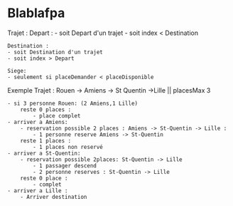 # Blablafpa

Trajet : 
    Depart : 
    - soit Depart d'un trajet
    - soit index < Destination

    Destination : 
    - soit Destination d'un trajet
    - soit index > Depart

    Siege:
    - seulement si placeDemander < placeDisponible

Exemple Trajet : Rouen -> Amiens -> St Quentin ->Lille || placesMax 3

    - si 3 personne Rouen: (2 Amiens,1 Lille)
        reste 0 places :
            - place complet
    - arriver a Amiens:
        - reservation possible 2 places : Amiens -> St-Quentin -> Lille : 
            - 1 personne reserve Amiens -> St-Quentin
        reste 1 places :
            - 1 places non reservé
    - arriver a St-Quentin:
        - reservation possible 2places: St-Quentin -> Lille
            - 1 passager descend
            - 2 personne reserves : St-Quentin -> Lille
        reste 0 place :
            - complet
    - arriver a Lille :
        - Arriver destination